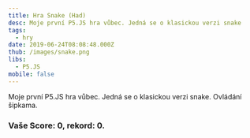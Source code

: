```yaml
---
title: Hra Snake (Had)
desc: Moje první P5.JS hra vůbec. Jedná se o klasickou verzi snake
tags:
  - hry
date: 2019-06-24T08:08:48.000Z
thub: /images/snake.png
libs:
  - P5.JS
mobile: false
---
```


<p>Moje první P5.JS hra vůbec. Jedná se o klasickou verzi snake. Ovládání šipkama.</p>
<script src="sketch.js"></script> 
<h3>
  Vaše Score: <span id="score">0</span>, rekord: <span id="rekord">0</span>.
</h3>
